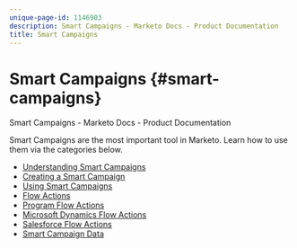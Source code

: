 ```yaml
---
unique-page-id: 1146903
description: Smart Campaigns - Marketo Docs - Product Documentation
title: Smart Campaigns
---
```


# Smart Campaigns {#smart-campaigns}

Smart Campaigns - Marketo Docs - Product Documentation

Smart Campaigns are the most important tool in Marketo. Learn how to use them via the categories below.

* [Understanding Smart Campaigns](smart-campaigns/understanding-smart-campaigns.md)
* [Creating a Smart Campaign](smart-campaigns/creating-a-smart-campaign.md)
* [Using Smart Campaigns](smart-campaigns/using-smart-campaigns.md)
* [Flow Actions](smart-campaigns/flow-actions.md)
* [Program Flow Actions](smart-campaigns/program-flow-actions.md)
* [Microsoft Dynamics Flow Actions](smart-campaigns/microsoft-dynamics-flow-actions.md)
* [Salesforce Flow Actions](smart-campaigns/salesforce-flow-actions.md)
* [Smart Campaign Data](smart-campaigns/smart-campaign-data.md)


